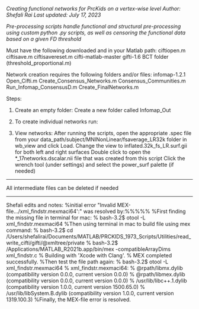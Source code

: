 *Creating functional networks for PrcKids on a vertex-wise level*
*Author: Shefali Rai*
*Last updated: July 17, 2023*

*Pre-processing scripts handle functional and structural pre-processing using custom python .py scripts, as well as censoring the functional data based on a given FD threshold*

Must have the following downloaded and in your Matlab path:
   ciftiopen.m 
   ciftisave.m
   ciftisavereset.m
   cifti-matlab-master
   gifti-1.6
   BCT folder (threshold_proportional.m)

Network creation requires the following folders and/or files:
   infomap-1.2.1
   Open_Cifti.m
   Create_Consensus_Networks.m
   Consensus_Communities.m
   Run_Infomap_ConsensusD.m
   Create_FinalNetworks.m

Steps:
1. Create an empty folder:
Create a new folder called Infomap_Out
2. To create individual networks run:


3. View networks:
After running the scripts, open the appropriate .spec file from your data_path/subject/MNINonLinear/fsaverage_LR32k folder in wb_view and click Load. 
Change the view to inflated.32k_fs_LR.surf.gii for both left and right surfaces
Double click to open the *_17networks.dscalar.nii file that was created from this script
Click the wrench tool (under settings) and select the power_surf palette (if needed)


***********************************************************************************************************
All intermediate files can be deleted if needed

***********************************************************************************************************
Shefali edits and notes: 
%initial error "Invalid MEX-file.../xml_findstr.mexmaci64':" was resolved by:%%%%%
%First finding the missing file in terminal for mac: 
%     bash-3.2$ otool -L xml_findstr.mexmaci64
%Then using terminal in mac to build file using mex command: 
%     bash-3.2$ cd /Users/shefalirai/Documents/MATLAB/PRCKIDS_1973_Scripts/Utilities/read_write_cifti/gifti/@xmltree/private
%     bash-3.2$ /Applications/MATLAB_R2021b.app/bin/mex -compatibleArrayDims xml_findstr.c
%                      Building with 'Xcode with Clang'.
%                      MEX completed successfully.
%Then test the file path again:
%      bash-3.2$ otool -L xml_findstr.mexmaci64
%                      xml_findstr.mexmaci64:
%	                      @rpath/libmx.dylib (compatibility version 0.0.0, current version 0.0.0)
%	                      @rpath/libmex.dylib (compatibility version 0.0.0, current version 0.0.0)
%	                      /usr/lib/libc++.1.dylib (compatibility version 1.0.0, current version 1500.65.0)
%	                      /usr/lib/libSystem.B.dylib (compatibility version 1.0.0, current version 1319.100.3)
%Finally, the MEX-file error is resolved.




